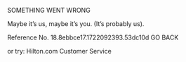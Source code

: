 SOMETHING WENT WRONG

Maybe it’s us, maybe it’s you.
(It’s probably us).

Reference No. 18.8ebbce17.1722092393.53dc10d
GO BACK

or try:
Hilton.com Customer Service